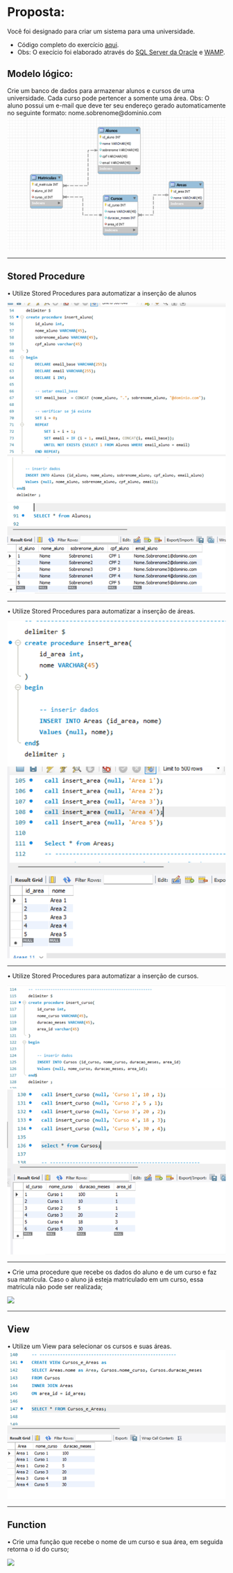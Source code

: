 <h1>Proposta:</h1>

Você foi designado para criar um sistema para uma universidade.

* Código completo do exercício [aqui](https://github.com/thaisconto/Curso-ADS/blob/main/Bando_Dados/Lista_Functions/sql_function.sql).
* Obs: O execício foi elaborado através do [SQL Server da Oracle](https://dev.mysql.com/doc/) e [WAMP](https://sourceforge.net/projects/wampserver/).

<h2>Modelo lógico:</h2>
Crie um banco de dados para armazenar alunos e cursos de uma universidade. Cada curso pode pertencer a somente uma área.
Obs: O aluno possui um e-mail que deve ter seu endereço gerado automaticamente no seguinte formato: nome.sobrenome@dominio.com

<img src = modelo_logico.png>

----------------------------------------------------------------------------

<h2>Stored Procedure</h2>

• Utilize Stored Procedures para automatizar a inserção de alunos

<img src = print_stored_procedure_insert_aluno_1.png>
<img src = print_stored_procedure_insert_aluno_2.png>
<img src = print_stored_procedure_insert_aluno_3.png>

----------------------------------------------------------------------------

• Utilize Stored Procedures para automatizar a inserção de áreas.

<img src = print_stored_procedure_insert_area_1.png>
<img src = print_stored_procedure_insert_area_2.png>


----------------------------------------------------------------------------

• Utilize Stored Procedures para automatizar a inserção de cursos.

<img src = print_stored_procedure_insert_curso_1.png>
<img src = print_stored_procedure_insert_curso_2.png>

----------------------------------------------------------------------------

• Crie uma procedure que recebe os dados do aluno e de um curso e faz sua matrícula. Caso o aluno já esteja matriculado em um curso, essa matrícula não pode ser realizada;

<img src = print_stored_procedure_nova_matricula_1.png>

----------------------------------------------------------------------------

<h2>View</h2>
• Utilize um View para selecionar os cursos e suas áreas.

<img src = print_view_curso_e_area_1.png>

----------------------------------------------------------------------------

<h2>Function</h2>

• Crie uma função que recebe o nome de um curso e sua área, em seguida retorna o id do curso;

<img src = print_function_1.png>


